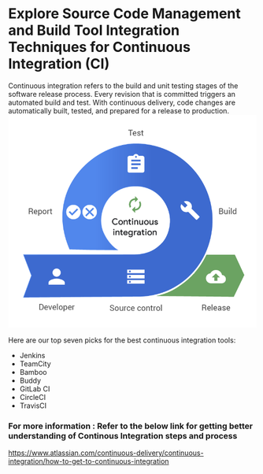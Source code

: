 # Explore Source Code Management and Build Tool Integration Techniques for Continuous Integration (CI)
Continuous integration refers to the build and unit testing stages of the software release process. Every revision that is committed triggers an automated build and test. With continuous delivery, code changes are automatically built, tested, and prepared for a release to production.
![](Images/ci.png)

Here are our top seven picks for the best continuous integration tools:
- Jenkins
- TeamCity
- Bamboo
- Buddy
- GitLab CI
- CircleCI
- TravisCI

### For more information : Refer to the below link for getting better understanding of Continous Integration steps and process 
https://www.atlassian.com/continuous-delivery/continuous-integration/how-to-get-to-continuous-integration
